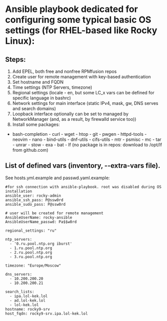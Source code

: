 # Ansible playbook dedicated for configuring some typical basic OS settings (for RHEL-based like Rocky Linux):
## Steps:
1. Add EPEL, both free and nonfree RPMfusion repos
2. Create user for remote management with key-based authentication
3. Set hostname and FQDN
4. Time settings (NTP Servers, timezone)
5. Regional settings (locale - en, but some LC_x vars can be defined for specific language in bashrc)
6. Network settings for main interface (static IPv4, mask, gw, DNS serves and search domains)
7. Loopback interface optionally can be set to managed by NetworkManager (and, as a result, by firewalld service too))
8. Install some packages:
- bash-completion
          - curl
          - wget
          - htop
          - git
          - pwgen
          - httpd-tools
          - neovim
          - nano
          - bind-utils
          - dnf-utils
          - cifs-utils
          - mtr
          - psmisc
          - mc
          - tar
          - unrar
          - stow
          - exa
          - bat
          - lf (no package is in repos: download to /opt/lf from github.com)
## List of defined vars (inventory, --extra-vars file).
See hosts.yml.example and passwd.yaml.example:
```
#for ssh connection with ansible-playbook. root was disabled during OS installation
ansible_user: rocky-admin
ansible_ssh_pass: P@ssw0rd
ansible_sudo_pass: P@ssw0rd

# user will be created for remote management
AnsibleUserName: rocky-ansible
AnsibleUserName_passwd: Pa$$w0rd

regional_settings: "ru"

ntp_servers:
  - '0.ru.pool.ntp.org iburst'
  - 1.ru.pool.ntp.org
  - 2.ru.pool.ntp.org
  - 3.ru.pool.ntp.org

timezone: "Europe/Moscow"

dns_servers:
  - 10.200.200.20
  - 10.200.200.21

search_lists:
  - ipa.lol-kek.lol
  - ad.lol-kek.lol
  - lol-kek.lol
hostname: rocky9-srv
host_fqdn: rocky9-srv.ipa.lol-kek.lol
```
